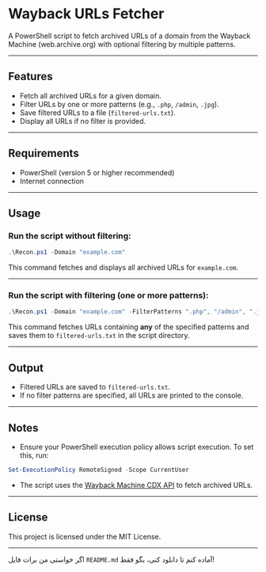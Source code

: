 # Wayback URLs Fetcher

A PowerShell script to fetch archived URLs of a domain from the Wayback Machine (web.archive.org) with optional filtering by multiple patterns.

---

## Features

* Fetch all archived URLs for a given domain.
* Filter URLs by one or more patterns (e.g., `.php`, `/admin`, `.jpg`).
* Save filtered URLs to a file (`filtered-urls.txt`).
* Display all URLs if no filter is provided.

---

## Requirements

* PowerShell (version 5 or higher recommended)
* Internet connection

---

## Usage

### Run the script without filtering:

```powershell
.\Recon.ps1 -Domain "example.com"
```

This command fetches and displays all archived URLs for `example.com`.

---

### Run the script with filtering (one or more patterns):

```powershell
.\Recon.ps1 -Domain "example.com" -FilterPatterns ".php", "/admin", ".jpg"
```

This command fetches URLs containing **any** of the specified patterns and saves them to `filtered-urls.txt` in the script directory.

---

## Output

* Filtered URLs are saved to `filtered-urls.txt`.
* If no filter patterns are specified, all URLs are printed to the console.

---

## Notes

* Ensure your PowerShell execution policy allows script execution. To set this, run:

```powershell
Set-ExecutionPolicy RemoteSigned -Scope CurrentUser
```

* The script uses the [Wayback Machine CDX API](https://archive.org/help/wayback_api.php) to fetch archived URLs.

---

## License

This project is licensed under the MIT License.

---

اگر خواستی من برات فایل `README.md` آماده کنم تا دانلود کنی، بگو فقط!
